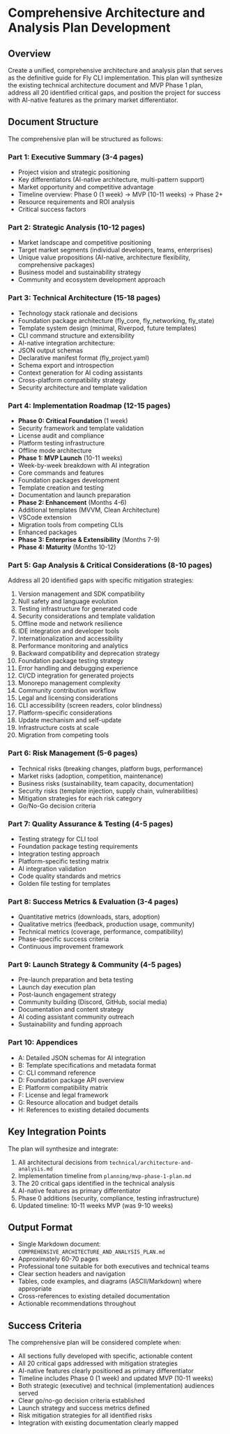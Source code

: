 # Comprehensive Architecture and Analysis Plan Development

## Overview

Create a unified, comprehensive architecture and analysis plan that serves as the definitive guide for Fly CLI implementation. This plan will synthesize the existing technical architecture document and MVP Phase 1 plan, address all 20 identified critical gaps, and position the project for success with AI-native features as the primary market differentiator.

## Document Structure

The comprehensive plan will be structured as follows:

### Part 1: Executive Summary (3-4 pages)

- Project vision and strategic positioning
- Key differentiators (AI-native architecture, multi-pattern support)
- Market opportunity and competitive advantage
- Timeline overview: Phase 0 (1 week) → MVP (10-11 weeks) → Phase 2+
- Resource requirements and ROI analysis
- Critical success factors

### Part 2: Strategic Analysis (10-12 pages)

- Market landscape and competitive positioning
- Target market segments (individual developers, teams, enterprises)
- Unique value propositions (AI-native, architecture flexibility, comprehensive packages)
- Business model and sustainability strategy
- Community and ecosystem development approach

### Part 3: Technical Architecture (15-18 pages)

- Technology stack rationale and decisions
- Foundation package architecture (fly_core, fly_networking, fly_state)
- Template system design (minimal, Riverpod, future templates)
- CLI command structure and extensibility
- AI-native integration architecture:
- JSON output schemas
- Declarative manifest format (fly_project.yaml)
- Schema export and introspection
- Context generation for AI coding assistants
- Cross-platform compatibility strategy
- Security architecture and template validation

### Part 4: Implementation Roadmap (12-15 pages)

- **Phase 0: Critical Foundation** (1 week)
- Security framework and template validation
- License audit and compliance
- Platform testing infrastructure
- Offline mode architecture
- **Phase 1: MVP Launch** (10-11 weeks)
- Week-by-week breakdown with AI integration
- Core commands and features
- Foundation packages development
- Template creation and testing
- Documentation and launch preparation
- **Phase 2: Enhancement** (Months 4-6)
- Additional templates (MVVM, Clean Architecture)
- VSCode extension
- Migration tools from competing CLIs
- Enhanced packages
- **Phase 3: Enterprise & Extensibility** (Months 7-9)
- **Phase 4: Maturity** (Months 10-12)

### Part 5: Gap Analysis & Critical Considerations (8-10 pages)

Address all 20 identified gaps with specific mitigation strategies:

1. Version management and SDK compatibility
2. Null safety and language evolution
3. Testing infrastructure for generated code
4. Security considerations and template validation
5. Offline mode and network resilience
6. IDE integration and developer tools
7. Internationalization and accessibility
8. Performance monitoring and analytics
9. Backward compatibility and deprecation strategy
10. Foundation package testing strategy
11. Error handling and debugging experience
12. CI/CD integration for generated projects
13. Monorepo management complexity
14. Community contribution workflow
15. Legal and licensing considerations
16. CLI accessibility (screen readers, color blindness)
17. Platform-specific considerations
18. Update mechanism and self-update
19. Infrastructure costs at scale
20. Migration from competing tools

### Part 6: Risk Management (5-6 pages)

- Technical risks (breaking changes, platform bugs, performance)
- Market risks (adoption, competition, maintenance)
- Business risks (sustainability, team capacity, documentation)
- Security risks (template injection, supply chain, vulnerabilities)
- Mitigation strategies for each risk category
- Go/No-Go decision criteria

### Part 7: Quality Assurance & Testing (4-5 pages)

- Testing strategy for CLI tool
- Foundation package testing requirements
- Integration testing approach
- Platform-specific testing matrix
- AI integration validation
- Code quality standards and metrics
- Golden file testing for templates

### Part 8: Success Metrics & Evaluation (3-4 pages)

- Quantitative metrics (downloads, stars, adoption)
- Qualitative metrics (feedback, production usage, community)
- Technical metrics (coverage, performance, compatibility)
- Phase-specific success criteria
- Continuous improvement framework

### Part 9: Launch Strategy & Community (4-5 pages)

- Pre-launch preparation and beta testing
- Launch day execution plan
- Post-launch engagement strategy
- Community building (Discord, GitHub, social media)
- Documentation and content strategy
- AI coding assistant community outreach
- Sustainability and funding approach

### Part 10: Appendices

- A: Detailed JSON schemas for AI integration
- B: Template specifications and metadata format
- C: CLI command reference
- D: Foundation package API overview
- E: Platform compatibility matrix
- F: License and legal framework
- G: Resource allocation and budget details
- H: References to existing detailed documents

## Key Integration Points

The plan will synthesize and integrate:

1. All architectural decisions from `technical/architecture-and-analysis.md`
2. Implementation timeline from `planning/mvp-phase-1-plan.md`
3. The 20 critical gaps identified in the technical analysis
4. AI-native features as primary differentiator
5. Phase 0 additions (security, compliance, testing infrastructure)
6. Updated timeline: 10-11 weeks MVP (was 9-10 weeks)

## Output Format

- Single Markdown document: `COMPREHENSIVE_ARCHITECTURE_AND_ANALYSIS_PLAN.md`
- Approximately 60-70 pages
- Professional tone suitable for both executives and technical teams
- Clear section headers and navigation
- Tables, code examples, and diagrams (ASCII/Markdown) where appropriate
- Cross-references to existing detailed documentation
- Actionable recommendations throughout

## Success Criteria

The comprehensive plan will be considered complete when:

- All sections fully developed with specific, actionable content
- All 20 critical gaps addressed with mitigation strategies
- AI-native features clearly positioned as primary differentiator
- Timeline includes Phase 0 (1 week) and updated MVP (10-11 weeks)
- Both strategic (executive) and technical (implementation) audiences served
- Clear go/no-go decision criteria established
- Launch strategy and success metrics defined
- Risk mitigation strategies for all identified risks
- Integration with existing documentation clearly mapped